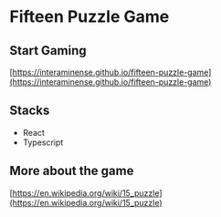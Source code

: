 # Fifteen Puzzle Game

## Start Gaming
[https://interaminense.github.io/fifteen-puzzle-game](https://interaminense.github.io/fifteen-puzzle-game)

## Stacks
* React
* Typescript

## More about the game

[https://en.wikipedia.org/wiki/15_puzzle](https://en.wikipedia.org/wiki/15_puzzle)
